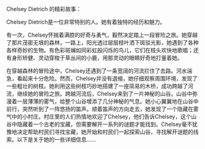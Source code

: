 Chelsey Dietrich 的精彩故事：

Chelsey Dietrich是一位非常特别的人。她有着独特的经历和魅力。

有一次，Chelsey怀揣着满腔的好奇与勇气，毅然决定踏上一段冒险之旅。她穿越了那片茂密无垠的森林，一路上，阳光透过层层枝叶洒下斑驳光影，她遇到了各种各样奇妙的生物。有色彩斑斓如同彩虹般闪烁的鸟儿，它们在枝头欢快地歌唱；还有身形矫健、灵动穿梭于草丛间的小鹿，用那灵动的眼睛好奇地打量着她。

在穿越森林的冒险途中，Chelsey还遇到了一条宽阔的河流拦住了去路。河水湍急，看起来十分危险。然而，Chelsey并没有退缩，她仔细观察周围环境，发现了一些粗壮的树枝。她利用这些树枝巧妙地搭建了一座简易的木桥，成功跨越了河流，继续她的冒险之旅。跨越河流后，Chelsey来到了一片神秘的山谷。山谷中弥漫着一层薄薄的雾气，给整个山谷增添了几分神秘的气息。她小心翼翼地在山谷中前行，突然听到了一阵悠扬的笛声。顺着笛声的方向走去，她发现了一个隐藏在雾气中的小村庄。村庄里的人们热情地欢迎了Chelsey，他们告诉Chelsey，这个山谷中隐藏着一个古老的宝藏，但需要解开一系列的谜题才能找到。Chelsey毫不犹豫地决定帮助村民们寻找宝藏，她开始和村民们一起探索山谷，寻找解开谜题的线索。以下是关于她的一些详细信息......